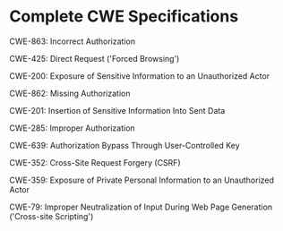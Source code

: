 

# Complete CWE Specifications

CWE-863: Incorrect Authorization

CWE-425: Direct Request ('Forced Browsing')

CWE-200: Exposure of Sensitive Information to an Unauthorized Actor

CWE-862: Missing Authorization

CWE-201: Insertion of Sensitive Information Into Sent Data

CWE-285: Improper Authorization

CWE-639: Authorization Bypass Through User-Controlled Key

CWE-352: Cross-Site Request Forgery (CSRF)

CWE-359: Exposure of Private Personal Information to an Unauthorized Actor

CWE-79: Improper Neutralization of Input During Web Page Generation ('Cross-site Scripting')